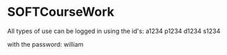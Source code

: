 # SOFTCourseWork
 
All types of use can be logged in using the id's:
a1234
p1234
d1234
s1234

with the password: william